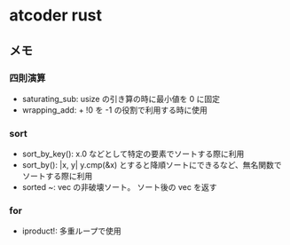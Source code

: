 # atcoder rust

## メモ

### 四則演算

- saturating_sub: usize の引き算の時に最小値を 0 に固定
- wrapping_add: + !0 を -1 の役割で利用する時に使用

### sort

- sort_by_key(): x.0 などとして特定の要素でソートする際に利用
- sort_by(): |x, y| y.cmp(&x) とすると降順ソートにできるなど、無名関数でソートする際に利用
- sorted ~: vec の非破壊ソート。 ソート後の vec を返す

### for

- iproduct!: 多重ループで使用
